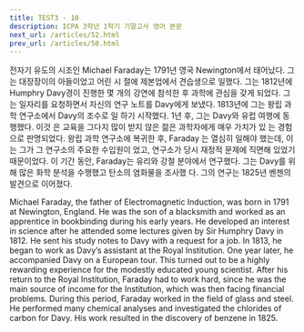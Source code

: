```yaml
---
title: TEST3 - 10
description: ICPA 3학년 1학기 기말고사 영어 본문
next_url: /articles/52.html
prev_url: /articles/50.html
---
```


전자기 유도의 시조인 Michael Faraday는 1791년 영국 Newington에서 태어났다. 그는 대장장이의 아들이었고 어린 시 절에 제본업에서 견습생으로 일했다. 그는 1812년에 Humphry Davy경이 진행한 몇 개의 강연에 참석한 후 과학에 관심을 갖게 되었다. 그는 일자리를 요청하면서 자신의 연구 노트를 Davy에게 보냈다. 1813년에 그는 왕립 과학 연구소에서 Davy의 조수로 일 하기 시작했다. 1년 후, 그는 Davy와 유럽 여행에 동행했다. 이것 은 교육을 그다지 많이 받지 않은 젊은 과학자에게 매우 가치가 있 는 경험으로 판명되었다. 왕립 과학 연구소에 복귀한 후, Faraday 는 열심히 일해야 했는데, 이는 그가 그 연구소의 주요한 수입원이 었고, 연구소가 당시 재정적 문제에 직면해 있었기 때문이었다. 이 기간 동안, Faraday는 유리와 강철 분야에서 연구했다. 그는 Davy를 위해 많은 화학 분석을 수행했고 탄소의 염화물을 조사했 다. 그의 연구는 1825년 벤젠의 발견으로 이어졌다.

Michael Faraday, the father of Electromagnetic Induction, was born in 1791 at Newington, England. He was the son of a blacksmith and worked as an apprentice in bookbinding during his early years. He developed an interest in science after he attended some lectures given by Sir Humphry Davy in 1812. He sent his study notes to Davy with a request for a job. In 1813, he began to work as Davy’s assistant at the Royal Institution. One year later, he accompanied Davy on a European tour. This turned out to be a highly rewarding experience for the modestly educated young scientist. After his return to the Royal Institution, Faraday had to work hard, since he was the main source of income for the Institution, which was then facing financial problems. During this period, Faraday worked in the field of glass and steel. He performed many chemical analyses and investigated the chlorides of carbon for Davy. His work resulted in the discovery of benzene in 1825.
